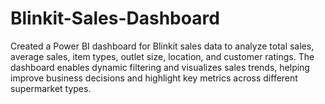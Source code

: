 # Blinkit-Sales-Dashboard
Created a Power BI dashboard for Blinkit sales data to analyze total sales, average sales, item types, outlet size, location, and customer ratings. The dashboard enables dynamic filtering and visualizes sales trends, helping improve business decisions and highlight key metrics across different supermarket types.
